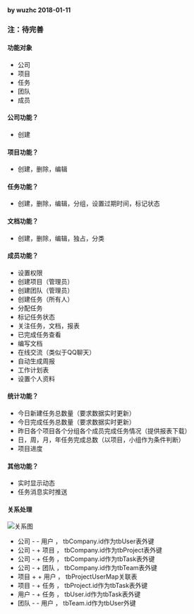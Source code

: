 #### by wuzhc 2018-01-11
### 注：待完善

#### 功能对象
- 公司
- 项目
- 任务
- 团队
- 成员

#### 公司功能？
- 创建

#### 项目功能？
- 创建，删除，编辑

#### 任务功能？
- 创建，删除，编辑，分组，设置过期时间，标记状态

#### 文档功能？
- 创建，删除，编辑，独占，分类

#### 成员功能？
- 设置权限
- 创建项目（管理员）
- 创建团队（管理员）
- 创建任务（所有人）
- 分配任务
- 标记任务状态
- 关注任务，文档，报表
- 已完成任务查看
- 编写文档
- 在线交流（类似于QQ聊天）
- 自动生成周报
- 工作计划表
- 设置个人资料

#### 统计功能？
- 今日新建任务总数量（要求数据实时更新）
- 今日完成任务总数量（要求数据实时更新）
- 昨日各个项目各个分组各个成员完成任务情况（提供报表下载）
- 日，周，月，年任务完成总数（以项目，小组作为条件判断）
- 项目进度

#### 其他功能？
- 实时显示动态
- 任务消息实时推送

#### 关系处理
![关系图](https://github.com/wuzhc/manage/blob/master/docs/images/team-map.png)
- 公司 - - 用户 ， tbCompany.id作为tbUser表外键
- 公司 - + 项目 ， tbCompany.id作为tbProject表外键
- 公司 - + 任务 ， tbCompany.id作为tbTask表外键
- 公司 - + 团队 ， tbCompany.id作为tbTeam表外键
- 项目 + + 用户 ， tbProjectUserMap关联表
- 项目 - + 任务 ， tbProject.id作为tbTask表外键
- 用户 - + 任务 ， tbUser.id作为tbTask表外键
- 团队 - - 用户 ， tbTeam.id作为tbUser外键
